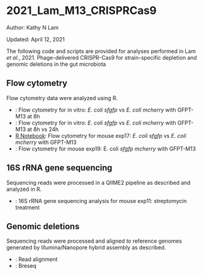 # 2021_Lam_M13_CRISPRCas9

Author: Kathy N Lam

Updated: April 12, 2021

The following code and scripts are provided for analyses performed in Lam *et al.*, 2021. Phage-delivered CRISPR-Cas9 for strain-specific depletion and
genomic deletions in the gut microbiota

## Flow cytometry

Flow cytometry data were analyzed using R.

- [](https://htmlpreview.github.io/?): Flow cytometry for in vitro: *E. coli sfgfp* vs *E. coli mcherry* with GFPT-M13 at 8h
- [](https://htmlpreview.github.io/?): Flow cytometry for in vitro: *E. coli sfgfp* vs *E. coli mcherry* with GFPT-M13 at 8h vs 24h
- [R Notebook](https://htmlpreview.github.io/?): Flow cytometry for mouse exp17: *E. coli sfgfp* vs *E. coli mcherry* with GFPT-M13
- [](https://htmlpreview.github.io/?): Flow cytometry for mouse exp19: E. coli *sfgfp mcherry* with GFPT-M13


## 16S rRNA gene sequencing

Sequencing reads were processed in a QIIME2 pipeline as described and analyzed in R.

- [](https://htmlpreview.github.io/?): 16S rRNA gene sequencing analysis for mouse exp11: streptomycin treatment


## Genomic deletions

Sequencing reads were processed and aligned to reference genomes generated by Illumina/Nanopore hybrid assembly as described.

- [](https://htmlpreview.github.io/?): Read alignment 
- [](https://htmlpreview.github.io/?): Breseq   
